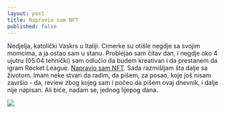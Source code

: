 ```yaml
---
layout: post
title: Napravio sam NFT
published: false
---
```


Nedjelja, katolički Vaskrs u Italiji. Cimerke su otišle negdje sa svojim momcima, a ja ostao sam u stanu. Problejao sam čitav dan, i negdje oko 4 ujutru (05.04 tehnički) sam odlučio da budem kreativan i da prestanem da igram Rocket League. [Napravio sam NFT](https://mintable.app/art/item/Hey-kids-Your-grandpa-made-an-NFT/PK4nLJJ0NNalvyo). Sada razmišljam šta dalje sa životom. Imam neke stvari da radim, da pišem, za posao, koje još nisam završio - da, review zbog kojeg sam i počeo da pišem ovaj dnevnik, i dalje nije napisan. Ali biće, nadam se, jednog lijepog dana.



[<img src="https://d1iczm3wxxz9zd.cloudfront.net/a8ad8204-fb73-4558-a4bc-c9ae8babb636/000000-0000000000/7880001681027771493016253583883211255724351983555602419366660796536958886275/ITEM_PREVIEW1.JPG">](https://mintable.app/art/item/Hey-kids-Your-grandpa-made-an-NFT/PK4nLJJ0NNalvyo)